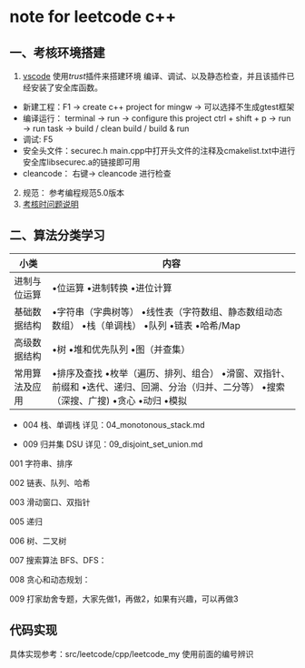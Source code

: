 # note for leetcode c++


## 一、考核环境搭建

1. [vscode](/km/blogs/details/7840371) 使用*trust*插件来搭建环境 编译、调试、以及静态检查，并且该插件已经安装了安全库函数。
  * 新建工程：F1 -> create c++ project for mingw -> 可以选择不生成gtest框架
  * 编译运行：
    terminal -> run -> configure this project
    ctrl + shift + p -> run -> run task -> build / clean build / build & run
  * 调试: F5
  * 安全头文件：securec.h
    main.cpp中打开头文件的注释及cmakelist.txt中进行安全库libsecurec.a的链接即可用
  * cleancode： 右键-> cleancode  进行检查

2. 规范： 参考编程规范5.0版本
3. [考核时问题说明](/km/groups/3803117/blogs/details/7887463?l=zh-cn)


## 二、算法分类学习

| **小类**       | **内容**                                                     |
| -------------- | ------------------------------------------------------------ |
|进制与位运算   | •位运算  •进制转换  •进位计算                                |
|基础数据结构   | •字符串（字典树等）  •线性表（字符数组、静态数组动态数组）  •栈（单调栈）  •队列  •链表  •哈希/Map |
|高级数据结构   | •树  •堆和优先队列  •图（并查集）                            |
|常用算法及应用 | •排序及查找  •枚举（遍历、排列、组合）  •滑窗、双指针、前缀和  •迭代、递归、回溯、分治（归并、二分等）  •搜索（深搜、广搜)  •贪心  •动归 •模拟 |

* 004 栈、单调栈
详见：04_monotonous_stack.md

* 009 归并集 DSU
详见：09_disjoint_set_union.md



001 字符串、排序

002 链表、队列、哈希

003 滑动窗口、双指针

005 递归

006 树、二叉树

007 搜索算法 BFS、DFS：

008 贪心和动态规划：

009 打家劫舍专题，大家先做1，再做2，如果有兴趣，可以再做3


## 代码实现
具体实现参考：src/leetcode/cpp/leetcode_my   使用前面的编号辨识
